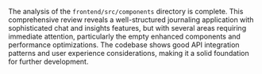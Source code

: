 The analysis of the `frontend/src/components` directory is complete. This comprehensive review reveals a well-structured journaling application with sophisticated chat and insights features, but with several areas requiring immediate attention, particularly the empty enhanced components and performance optimizations. The codebase shows good API integration patterns and user experience considerations, making it a solid foundation for further development.
